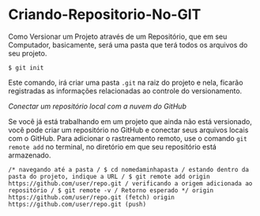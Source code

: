 # Criando-Repositorio-No-GIT

Como Versionar um Projeto através de um Repositório, que em seu Computador, basicamente, será uma pasta que terá todos os arquivos do seu projeto.

`$ git init`

Este comando, irá criar uma pasta `.git` na raiz do projeto e nela, ficarão registradas as informações relacionadas ao controle do versionamento.

*Conectar um repositório local com a nuvem do GitHub*

Se você já está trabalhando em um projeto que ainda não está versionado, você pode criar um repositório no GitHub e conectar seus arquivos locais com o GitHub. Para adicionar o rastreamento remoto, use o comando `git remote add` no terminal, no diretório em que seu repositório está armazenado.

`/* navegando até a pasta / $ cd nomedaminhapasta / estando dentro da pasta do projeto, indique a URL / $ git remote add origin https://github.com/user/repo.git / verificando a origem adicionada ao repositório / $ git remote -v / Retorno esperado */ origin https://github.com/user/repo.git (fetch) origin https://github.com/user/repo.git (push)`
